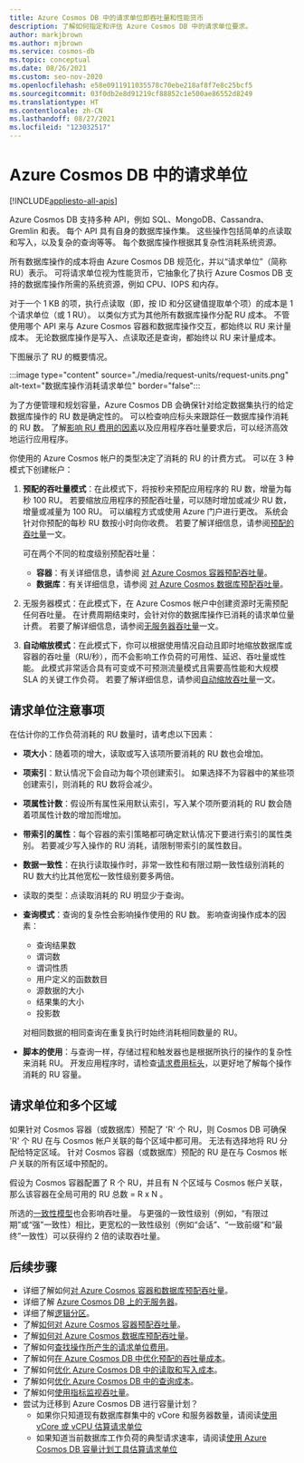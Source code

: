 ```yaml
---
title: Azure Cosmos DB 中的请求单位即吞吐量和性能货币
description: 了解如何指定和评估 Azure Cosmos DB 中的请求单位要求。
author: markjbrown
ms.author: mjbrown
ms.service: cosmos-db
ms.topic: conceptual
ms.date: 08/26/2021
ms.custom: seo-nov-2020
ms.openlocfilehash: e58e0911911035578c70ebe218af8f7e8c25bcf5
ms.sourcegitcommit: 03f0db2e8d91219cf88852c1e500ae86552d8249
ms.translationtype: HT
ms.contentlocale: zh-CN
ms.lasthandoff: 08/27/2021
ms.locfileid: "123032517"
---
```

# <a name="request-units-in-azure-cosmos-db"></a>Azure Cosmos DB 中的请求单位
[!INCLUDE[appliesto-all-apis](includes/appliesto-all-apis.md)]

Azure Cosmos DB 支持多种 API，例如 SQL、MongoDB、Cassandra、Gremlin 和表。 每个 API 具有自身的数据库操作集。 这些操作包括简单的点读取和写入，以及复杂的查询等等。 每个数据库操作根据其复杂性消耗系统资源。

所有数据库操作的成本将由 Azure Cosmos DB 规范化，并以“请求单位”（简称 RU）表示。 可将请求单位视为性能货币，它抽象化了执行 Azure Cosmos DB 支持的数据库操作所需的系统资源，例如 CPU、IOPS 和内存。

对于一个 1 KB 的项，执行点读取（即，按 ID 和分区键值提取单个项）的成本是 1 个请求单位（或 1 RU）。 以类似方式为其他所有数据库操作分配 RU 成本。 不管使用哪个 API 来与 Azure Cosmos 容器和数据库操作交互，都始终以 RU 来计量成本。 无论数据库操作是写入、点读取还是查询，都始终以 RU 来计量成本。

下图展示了 RU 的概要情况。

:::image type="content" source="./media/request-units/request-units.png" alt-text="数据库操作消耗请求单位" border="false":::

为了方便管理和规划容量，Azure Cosmos DB 会确保针对给定数据集执行的给定数据库操作的 RU 数是确定性的。 可以检查响应标头来跟踪任一数据库操作消耗的 RU 数。 了解[影响 RU 费用的因素](request-units.md#request-unit-considerations)以及应用程序吞吐量要求后，可以经济高效地运行应用程序。

你使用的 Azure Cosmos 帐户的类型决定了消耗的 RU 的计费方式。 可以在 3 种模式下创建帐户：

1. **预配的吞吐量模式**：在此模式下，将按秒来预配应用程序的 RU 数，增量为每秒 100 RU。 若要缩放应用程序的预配吞吐量，可以随时增加或减少 RU 数，增量或减量为 100 RU。 可以编程方式或使用 Azure 门户进行更改。 系统会针对你预配的每秒 RU 数按小时向你收费。 若要了解详细信息，请参阅[预配的吞吐量](set-throughput.md)一文。

   可在两个不同的粒度级别预配吞吐量：

   * **容器**：有关详细信息，请参阅 [对 Azure Cosmos 容器预配吞吐量](how-to-provision-container-throughput.md)。
   * **数据库**：有关详细信息，请参阅 [对 Azure Cosmos 数据库预配吞吐量](how-to-provision-database-throughput.md)。

2. 无服务器模式：在此模式下，在 Azure Cosmos 帐户中创建资源时无需预配任何吞吐量。 在计费周期结束时，会针对你的数据库操作已消耗的请求单位量计费。 若要了解详细信息，请参阅[无服务器吞吐量](serverless.md)一文。 

3. **自动缩放模式**：在此模式下，你可以根据使用情况自动且即时地缩放数据库或容器的吞吐量（RU/秒），而不会影响工作负荷的可用性、延迟、吞吐量或性能。 此模式非常适合具有可变或不可预测流量模式且需要高性能和大规模 SLA 的关键工作负荷。 若要了解详细信息，请参阅[自动缩放吞吐量](provision-throughput-autoscale.md)一文。 

## <a name="request-unit-considerations"></a>请求单位注意事项

在估计你的工作负荷消耗的 RU 数量时，请考虑以下因素：

* **项大小**：随着项的增大，读取或写入该项所要消耗的 RU 数也会增加。

* **项索引**：默认情况下会自动为每个项创建索引。 如果选择不为容器中的某些项创建索引，则消耗的 RU 数将会减少。

* **项属性计数**：假设所有属性采用默认索引，写入某个项所要消耗的 RU 数会随着项属性计数的增加而增加。

* **带索引的属性**：每个容器的索引策略都可确定默认情况下要进行索引的属性类别。 若要减少写入操作的 RU 消耗，请限制带索引的属性数目。

* **数据一致性**：在执行读取操作时，非常一致性和有限过期一致性级别消耗的 RU 数大约比其他宽松一致性级别要多两倍。

* 读取的类型：点读取消耗的 RU 明显少于查询。

* **查询模式**：查询的复杂性会影响操作使用的 RU 数。 影响查询操作成本的因素： 
 
  * 查询结果数
  * 谓词数
  * 谓词性质
  * 用户定义的函数数目
  * 源数据的大小
  * 结果集的大小
  * 投影数

  对相同数据的相同查询在重复执行时始终消耗相同数量的 RU。

* **脚本的使用**：与查询一样，存储过程和触发器也是根据所执行的操作的复杂性来消耗 RU。 开发应用程序时，请检查[请求费用标头](./optimize-cost-reads-writes.md#measuring-the-ru-charge-of-a-request)，以更好地了解每个操作消耗的 RU 容量。

## <a name="request-units-and-multiple-regions"></a>请求单位和多个区域

如果针对 Cosmos 容器（或数据库）预配了 'R' 个 RU，则 Cosmos DB 可确保 'R' 个 RU 在与 Cosmos 帐户关联的每个区域中都可用。    无法有选择地将 RU 分配给特定区域。 针对 Cosmos 容器（或数据库）预配的 RU 是在与 Cosmos 帐户关联的所有区域中预配的。

假设为 Cosmos 容器配置了 R 个 RU，并且有 N 个区域与 Cosmos 帐户关联，那么该容器在全局可用的 RU 总数 = R x N 。

所选的[一致性模型](consistency-levels.md)也会影响吞吐量。 与更强的一致性级别（例如，“有限过期”或“强”一致性）相比，更宽松的一致性级别（例如“会话”、“一致前缀”和“最终”一致性）可以获得约 2 倍的读取吞吐量。

## <a name="next-steps"></a>后续步骤

- 详细了解如何[对 Azure Cosmos 容器和数据库预配吞吐量](set-throughput.md)。
- 详细了解 [Azure Cosmos DB 上的无服务器](serverless.md)。
- 详细了解[逻辑分区](./partitioning-overview.md)。
- 了解[如何对 Azure Cosmos 容器预配吞吐量](how-to-provision-container-throughput.md)。
- 了解[如何对 Azure Cosmos 数据库预配吞吐量](how-to-provision-database-throughput.md)。
- 了解如何[查找操作所产生的请求单位费用](find-request-unit-charge.md)。
- 了解如何[在 Azure Cosmos DB 中优化预配的吞吐量成本](optimize-cost-throughput.md)。
- 了解如何[优化 Azure Cosmos DB 中的读取和写入成本](optimize-cost-reads-writes.md)。
- 了解如何[优化 Azure Cosmos DB 中的查询成本](./optimize-cost-reads-writes.md)。
- 了解如何[使用指标监视吞吐量](use-metrics.md)。
- 尝试为迁移到 Azure Cosmos DB 进行容量计划？
    - 如果你只知道现有数据库群集中的 vCore 和服务器数量，请阅读[使用 vCore 或 vCPU 估算请求单位](convert-vcore-to-request-unit.md) 
    - 如果知道当前数据库工作负荷的典型请求速率，请阅读[使用 Azure Cosmos DB 容量计划工具估算请求单位](estimate-ru-with-capacity-planner.md)
